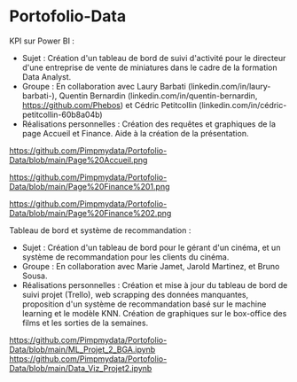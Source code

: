# Portofolio-Data

KPI sur Power BI : 
   - Sujet : Création d'un tableau de bord de suivi d'activité pour le directeur d'une entreprise de vente de miniatures dans le cadre de la formation Data Analyst.
   - Groupe : En collaboration avec Laury Barbati (linkedin.com/in/laury-barbati-), Quentin Bernardin (linkedin.com/in/quentin-bernardin, https://github.com/Phebos) et Cédric Petitcollin (linkedin.com/in/cédric-petitcollin-60b8a04b)
   - Réalisations personnelles : Création des requêtes et graphiques de la page Accueil et Finance. Aide à la création de la présentation.

https://github.com/Pimpmydata/Portofolio-Data/blob/main/Page%20Accueil.png

https://github.com/Pimpmydata/Portofolio-Data/blob/main/Page%20Finance%201.png

https://github.com/Pimpmydata/Portofolio-Data/blob/main/Page%20Finance%202.png

Tableau de bord et système de recommandation :

   - Sujet : Création d'un tableau de bord pour le gérant d'un cinéma, et un système de recommandation pour les clients du cinéma.
   - Groupe : En collaboration avec Marie Jamet, Jarold Martinez, et Bruno Sousa.
   - Réalisations personnelles : Création et mise à jour du tableau de bord de suivi projet (Trello), web scrapping des données manquantes,
                                 proposition d'un système de recommandation basé sur le machine learning et le modèle KNN. Création de
                                 graphiques sur le box-office des films et les sorties de la semaines.
     
https://github.com/Pimpmydata/Portofolio-Data/blob/main/ML_Projet_2_BGA.ipynb   
https://github.com/Pimpmydata/Portofolio-Data/blob/main/Data_Viz_Projet2.ipynb
